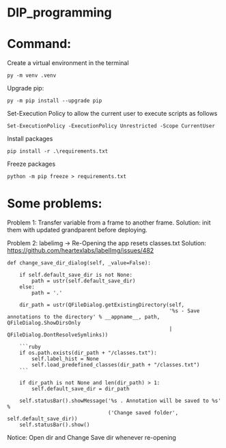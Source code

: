 ﻿# DIP_programming

# Command:
Create a virtual environment in the terminal
```
py -m venv .venv
```

Upgrade pip:
```
py -m pip install --upgrade pip
```

Set-Execution Policy to allow the current user to execute scripts as follows
```
Set-ExecutionPolicy -ExecutionPolicy Unrestricted -Scope CurrentUser
```

Install packages
```
pip install -r .\requirements.txt
```

Freeze packages
```
python -m pip freeze > requirements.txt
```

# Some problems:
Problem 1: Transfer variable from a frame to another frame. 
Solution: init them with updated grandparent before deploying.

Problem 2: labelimg -> Re-Opening the app resets classes.txt 
Solution: https://github.com/heartexlabs/labelImg/issues/482
```
def change_save_dir_dialog(self, _value=False):

    if self.default_save_dir is not None:
        path = ustr(self.default_save_dir)
    else:
        path = '.'

    dir_path = ustr(QFileDialog.getExistingDirectory(self,
                                                     '%s - Save annotations to the directory' % __appname__, path,  QFileDialog.ShowDirsOnly
                                                     | QFileDialog.DontResolveSymlinks))
    
    ```ruby
    if os.path.exists(dir_path + "/classes.txt"):
        self.label_hist = None
        self.load_predefined_classes(dir_path + "/classes.txt")
    ```
    
    if dir_path is not None and len(dir_path) > 1:
        self.default_save_dir = dir_path

    self.statusBar().showMessage('%s . Annotation will be saved to %s' %
                                 ('Change saved folder', self.default_save_dir))
    self.statusBar().show()
```
Notice: Open dir and Change Save dir whenever re-opening
